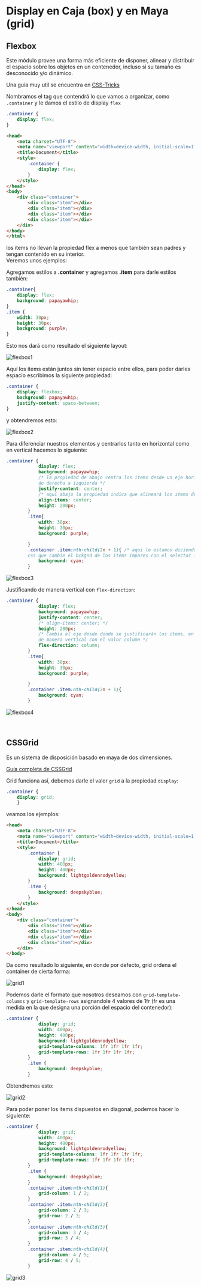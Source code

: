 # Display en Caja (box) y en Maya (grid)


## Flexbox

Este módulo provee una forma más eficiente de disponer, alinear y distribuir el espacio sobre los objetos en un contenedor, incluso si su tamaño es desconocido y/o dinámico. 

Una guía muy util se encuentra en [CSS-Tricks](https://css-tricks.com/snippets/css/a-guide-to-flexbox/)

Nombramos el tag que contendrá lo que vamos a organizar, como `.container` y le damos el estilo de display `flex`

```css
.container {
    display: flex;
}
```

```html
<head>
    <meta charset="UTF-8">
    <meta name="viewport" content="width=device-width, initial-scale=1.0">
    <title>Document</title>
    <style>
        .container {
            display: flex;
        }
    </style>
</head>
<body>
    <div class="container">
        <div class="item"></div>
        <div class="item"></div>
        <div class="item"></div>
        <div class="item"></div>
    </div>
</body>
</html>

```

los items no llevan la propiedad flex a menos que también sean padres y tengan contenido en su interior.  
Veremos unos ejemplos:

Agregamos estilos a **.container** y agregamos **.item** para darle estilos también:

```css
.container{
    display: flex;
    background: papayawhip;
}
.item {
    width: 30px;
    height: 30px;
    background: purple;
}
```

Esto nos dará como resultado el siguiente layout:

![flexbox1](.imagenes/flexbox1.png)

Aquí los items están juntos sin tener espacio entre ellos, para poder darles espacio escribimos la siguiente propiedad:

```css
.container {
    display: flexbox;
    background: papayawhip;
    justify-content: space-between;
}
```
y obtendremos esto:

![flexbox2](.imagenes/flexbox2.png)

Para diferenciar nuestros elementos y centrarlos tanto en horizontal como en vertical hacemos lo siguiente:

```css
.container {
            display: flex;
            background: papayawhip;
            /* la propiedad de abajo centra los items desde un eje horizontal y
            de derecha a izquierda */
            justify-content: center;   
            /* aquí abajo la propiedad indica que alineará los items desde un eje vertical y de arriba hacia abajo */
            align-items: center;
            height: 200px;
        }
        .item{
            width: 30px;
            height: 30px;
            background: purple;

        }
        .container .item:nth-child(2n + 1){ /* aqui le estamos diciendo a 
        css que cambie el bckgnd de los items impares con el selector :nth-child(2n + 1) */
            background: cyan;
        }
```

![flexbox3](.imagenes/flexbox3.png)

Justificando de manera vertical con `flex-direction`:

```css
.container {
            display: flex;
            background: papayawhip;
            justify-content: center;   
            /* align-items: center; */
            height: 200px;
            /* Cambia el eje desde donde se justificarán los items, en este caso
            de manera vertical con el valor column */
            flex-direction: column;
        }
        .item{
            width: 30px;
            height: 30px;
            background: purple;

        }
        .container .item:nth-child(2n + 1){
            background: cyan;
        }
```


![flexbox4](.imagenes/flexbox4.png)

<br>

## CSSGrid

Es un sistema de disposición basado en maya de dos dimensiones.

[Guía completa de CSSGrid](https://css-tricks.com/snippets/css/complete-guide-grid/)

Grid funciona así, debemos darle el valor `grid` a la propiedad `display`:

```css
.container {
    display: grid;
    }
```

veamos los ejemplos:

```html
<head>
    <meta charset="UTF-8">
    <meta name="viewport" content="width=device-width, initial-scale=1.0">
    <title>Document</title>
    <style>
        .container {
            display: grid;
            width: 400px;
            height: 400px;
            background: lightgoldenrodyellow;
        } 
        .item {
            background: deepskyblue;
        }
    </style>
</head>
<body>
    <div class="container">
        <div class="item"></div>
        <div class="item"></div>
        <div class="item"></div>
        <div class="item"></div>
    </div>
</body>
```

Da como resultado lo siguiente, en donde por defecto, grid ordena el container de cierta forma:

![grid1](.imagenes/grid1.png)

Podemos darle el formato que nosotros deseamos con `grid-template-columns` y `grid-template-rows` asignandole 4 valores de 1fr (fr es una medida en la que designa una porción del espacio del contenedor):

```css
.container {
            display: grid;
            width: 400px;
            height: 400px;
            background: lightgoldenrodyellow;
            grid-template-columns: 1fr 1fr 1fr 1fr;
            grid-template-rows: 1fr 1fr 1fr 1fr;
        } 
        .item {
            background: deepskyblue;
        }
```

Obtendremos esto:

![grid2](.imagenes/grid2.png)

Para poder poner los items dispuestos en diagonal, podemos hacer lo siguiente:

```css
.container {
            display: grid;
            width: 400px;
            height: 400px;
            background: lightgoldenrodyellow;
            grid-template-columns: 1fr 1fr 1fr 1fr;
            grid-template-rows: 1fr 1fr 1fr 1fr;
        } 
        .item {
            background: deepskyblue;
        }
        .container .item:nth-child(1){
            grid-column: 1 / 2;
        }
        .container .item:nth-child(2){
            grid-column: 2 / 3;
            grid-row: 2 / 3;
        }
        .container .item:nth-child(3){
            grid-column: 3 / 4;
            grid-row: 3 / 4;
        }
        .container .item:nth-child(4){
            grid-column: 4 / 5;
            grid-row: 4 / 5;
        }
```

![grid3](.imagenes/grid3.png)